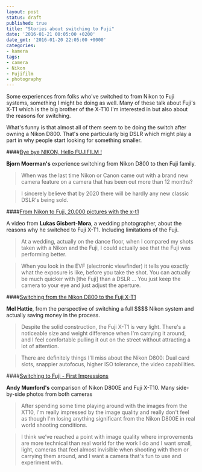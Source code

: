 ```yaml
---
layout: post
status: draft
published: true
title: "Stories about switching to Fuji"
date: '2016-01-21 00:05:00 +0200'
date_gmt: '2016-01-20 22:05:00 +0000'
categories: 
- kamera
tags:
- camera
- Nikon
- Fujifilm
- photography
---
```


Some experiences from folks who've switched to from Nikon to Fuji systems,
something I might be doing as well. Many of these talk about Fuji's X-T1 which
is the big brother of the X-T10 I'm interested in but also about the reasons
for switching.

What's funny is that almost all of them seem to be doing the switch after
owning a Nikon D800. That's one particularly big DSLR which might play a part
in why people start looking for something smaller.

####[Bye bye NIKON, Hello FUJIFILM !](http://bjornmoerman.blogspot.fi/2014/07/bye-bye-nikon-hello-fujifilm.html)

**Bjorn Moerman's** experience switching from Nikon D800 to then Fuji family.

<blockquote>
When was the last time Nikon or Canon came out with a brand new
camera feature on a camera that has been out more than 12 months?
</blockquote>
<blockquote>
I sincerely believe that by 2020 there will be hardly any new
classic DSLR's being sold.
</blockquote>

####[From Nikon to Fuji, 20,000 pictures with the x-t1](https://www.youtube.com/watch?v=wZM40jC2ueE)

A video from **Lukas Gisbert-Mora**, a wedding photographer, about the reasons why he 
switched to Fuji X-T1. Including limitations of the Fuji.

<blockquote>
  At a wedding, actually on the dance floor, when I compared my shots taken with
  a Nikon and the Fuji, I could actually see that the Fuji was performing
  better.
</blockquote>

<blockquote>
  When you look in the EVF (electronic viewfinder) it tells you exactly what
  the exposure is like, before you take the shot. You can actually be much
  quicker with [the Fuji] than a DSLR ... You just keep the camera to your eye
  and just adjust the aperture.
</blockquote>

####[Switching from the Nikon D800 to the Fuji X-T1](http://melhadtea.com/switching-from-the-nikon-d800-to-the-fuji-xt1/)

**Mel Hattie**, from the perspective of switching a full \$\$\$\$ Nikon system and
actually saving money in the process.

<blockquote>
Despite the solid construction, the Fuji X-T1 is very light. There's a
noticeable size and weight difference when I'm carrying it around, and I feel
comfortable pulling it out on the street without attracting a lot of attention.
</blockquote>

<blockquote>
  There are definitely things I'll miss about the Nikon D800: Dual card slots,
  snappier autofocus, higher ISO tolerance, the video capabilities.
</blockquote>

####[Switching to Fuji - First Impressions](http://www.andymumford.co.uk/blog/switching-to-fuji-first-impressions/)

**Andy Mumford's** comparison of Nikon D800E and Fuji X-T10. Many side-by-side
photos from both cameras

<blockquote>
After spending some time playing around with the images from the XT10, I'm
really impressed by the image quality and really don't feel as though I'm
losing anything significant from the Nikon D800E in real world shooting
conditions.
</blockquote>

<blockquote>
  I think we’ve reached a point with image quality where improvements are more
  technical than real world for the work I do and I want small, light, cameras
  that feel almost invisible when shooting with them or carrying them around,
  and I want a camera that's fun to use and experiment with.
</blockquote>
